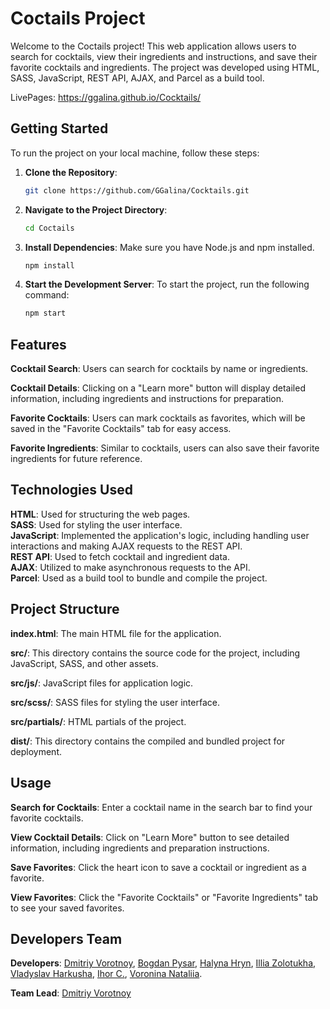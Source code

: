 # Coctails Project

Welcome to the Coctails project! This web application allows users to search for cocktails, view their ingredients and instructions, and save their favorite cocktails and ingredients. The project was developed using HTML, SASS, JavaScript, REST API, AJAX, and Parcel as a build tool.

LivePages: https://ggalina.github.io/Cocktails/

## Getting Started

To run the project on your local machine, follow these steps:

1. **Clone the Repository**:

   ```bash
   git clone https://github.com/GGalina/Cocktails.git

2. **Navigate to the Project Directory**:

    ```bash
    cd Coctails

3. **Install Dependencies**:
Make sure you have Node.js and npm installed.

    ```bash
    npm install
    
4. **Start the Development Server**:
To start the project, run the following command:

    ```bash
    npm start

## Features
**Cocktail Search**: Users can search for cocktails by name or ingredients.

**Cocktail Details**: Clicking on a "Learn more" button will display detailed information, including ingredients and instructions for preparation.

**Favorite Cocktails**: Users can mark cocktails as favorites, which will be saved in the "Favorite Cocktails" tab for easy access.

**Favorite Ingredients**: Similar to cocktails, users can also save their favorite ingredients for future reference.

## Technologies Used
**HTML**: Used for structuring the web pages.  
**SASS**: Used for styling the user interface.  
**JavaScript**: Implemented the application's logic, including handling user interactions and making AJAX requests to the REST API.  
**REST API**: Used to fetch cocktail and ingredient data.  
**AJAX**: Utilized to make asynchronous requests to the API.  
**Parcel**: Used as a build tool to bundle and compile the project.  

## Project Structure

**index.html**: The main HTML file for the application.

**src/**: This directory contains the source code for the project, including JavaScript, SASS, and other assets.

**src/js/**: JavaScript files for application logic.

**src/scss/**: SASS files for styling the user interface.

**src/partials/**: HTML partials of the project.

**dist/**: This directory contains the compiled and bundled project for deployment.

## Usage
**Search for Cocktails**: Enter a cocktail name in the search bar to find your favorite cocktails.

**View Cocktail Details**: Click on "Learn More" button to see detailed information, including ingredients and preparation instructions.

**Save Favorites**: Click the heart icon to save a cocktail or ingredient as a favorite.

**View Favorites**: Click the "Favorite Cocktails" or "Favorite Ingredients" tab to see your saved favorites.

## Developers Team
**Developers**: [Dmitriy Vorotnoy](https://github.com/vorotnoy), [Bogdan Pysar](https://github.com/PiLoT-P), [Halyna Hryn](https://github.com/GGalina), [Illia Zolotukha](https://github.com/001elijah), [Vladyslav Harkusha](https://github.com/Vladyslav-H), [Ihor C.](https://github.com/IgorCua), [Voronina Nataliia](https://github.com/VoroninaNataliia).

**Team Lead**: [Dmitriy Vorotnoy](https://github.com/vorotnoy)
